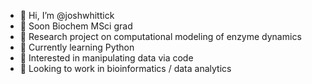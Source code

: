- 👋 Hi, I’m @joshwhittick
- 👀 Soon Biochem MSci grad 
- 🦠 Research project on computational modeling of enzyme dynamics
- 🌱 Currently learning Python
- 🔢 Interested in manipulating data via code
- 🧬 Looking to work in bioinformatics / data analytics

<!---
joshwhittick/joshwhittick is a ✨ special ✨ repository because its `README.md` (this file) appears on your GitHub profile.
You can click the Preview link to take a look at your changes.
--->
